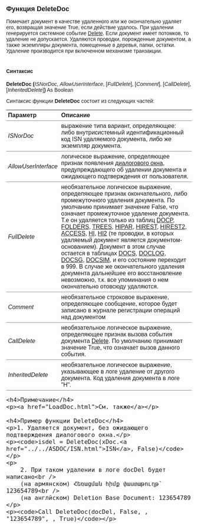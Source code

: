 ﻿<html>
<head>
    <title>DeleteDoc</title>
    <style type="text/css">
        body {font-family: Arial; padding-bottom:20px;}
        code {font-size: medium;}
        h2 {font-size: large;}
        h4 {padding-top: 1.4em;}
        table {border-collapse: collapse;}
        td, th {border-bottom: 1px solid gray; padding:5px;}
        th {font-weight: bold;text-align: left;}
        td.param {width: 25%;font-style: italic;}
    </style>
</head>
<body>
    <h2>Функция DeleteDoc</h2>
    <p>
        Помечает документ в качестве удаленного или же
        окончательно удаляет его, возвращая значение True, если действие удалось. При
        удалении генерируется системное событие <a href="../../../ScriptProcs/Delete.html">Delete</a>.
        Если документ имеет потомков, то удаление не допускается. Удаляются
        проводки, порожденные документом, а также экземпляры документа, помещенные в
        деревья, папки, остатки. Удаление производится при включенном
        механизме транзакции.
    </p>
    <h4>Синтаксис</h4>
    <p>
        <strong>DeleteDoc (</strong><em>ISNorDoc</em>, <em>AllowUserInterface</em>,
        [<em>FullDelete</em>], [<em>Comment</em>],
        [<em>CallDelete</em>], [<em>InheritedDelete</em>]<strong>)</strong> As Boolean
    </p>
    <p>Синтаксис функции <strong>DeleteDoc</strong> состоит из следующих частей:</p>
    <table>
        <thead>
            <tr>
                <th>Параметр</th>
                <th>Описание</th>
            </tr>
        </thead>
        <tbody>
            <tr>
                <td class="param">ISNorDoc</td>
                <td>выражение типа
                    вариант, определяющее: либо внутрисистемный идентификационный код ISN
                    удаляемого документа, либо же экземпляр документа.
                </td>
            </tr>
            <tr>
                <td class="param">AllowUserInterface</td>
                <td>логическое выражение, определяющее признак появления
                    <a href="../InterfaceManagment/AsMsgBox.html">диалогового окна</a>,
                    предупреждающего об удалении документа и ожидающего подтверждения от
                    пользователя.
                </td>
            </tr>
            <tr>
                <td class="param">FullDelete</td>
                <td>необязательное логическое выражение, определяющее признак окончательного, либо
                    промежуточного удаления документа. По умолчанию принимает значение False, что
                    означает промежуточное удаление документа. Т.е он удаляется только из таблиц
                    <a href="../../../Database/DocP.html">DOCP</a>,
                    <a href="../../../Database/Folders.html">FOLDERS</a>,
                    <a href="../../../Database/Trees.html">TREES</a>,
                    <a href="../../../Database/HiPar.html">HIPAR</a>,
                    <a href="../../../Database/Hirest.html">HIREST</a>,
                    <a href="../../../Database/Hirest2.html">HIREST2</a>,
                    <a href="../../../Database/Access.html">ACCESS</a>,
                    <a href="../../../Database/Hi.html">HI</a>,
                    <a href="../../../Database/Hi2.html">HI2</a>
                    (те проводки, в которых удаляемый документ является документом-основанием).
                    Документ в этом случае остается в таблицах
                    <a href="../../../Database/Docs.html">DOCS</a>,
                    <a href="../../../Database/DocLog.html">DOCLOG</a>,
                    <a href="../../../Database/DocsG.html">DOCSG</a>,
                    <a href="../../../Database/Docsim.html">DOCSIM</a>, и его состояние
                    переходит в 999. В случае же окончательного удаления документа дальнейшее
                    его восстановление невозможно, т.к. все упоминания о нем окончательно
                    отовсюду удаляются.
                </td>
            </tr>
            <tr>
                <td class="param">Comment</td>
                <td>необязательное строковое выражение, определяющее сообщение, которое будет записано в журнале
                    регистрации операций над документом
                </td>
            </tr>
            <tr>
                <td class="param">CallDelete</td>
                <td>необязательное логическое выражение, определяющее признак вызова события документа
                    <a href="../../../ScriptProcs/Delete.html">Delete</a>.
                    По умолчанию принимает значение True, что означает вызов данного события.
                </td>
            </tr>
            <tr>
                <td class="param">InheritedDelete</td>
                <td>необязательное логическое выражение, указывающее в логе удаление от другого документа.
                    Код удаления документа в логе&nbsp; "H".
                </td>
            </tr>
        </tbody>
    </table>

    <h4>Примечание</h4>
    <p><a href="LoadDoc.html">См. также</a></p>

    <h4>Пример функции DeleteDoc</h4>
    <p>1. Удаляется документ, без ожидающего подтверждения диалогового окна.</p>
    <p><code>isdel = DeleteDoc(xDoc.<a href="../../ASDOC/ISN.html">ISN</a>, False)</code></p>
    <p>
        2. При таком удалении в логе docDel будет написано<br />
        (на армянском) Հեռացման հիմք փաստաթուղթ` 123654789<br />
        (на англйском) Deletion Base Document: 123654789
    </p>
    <p><code>Call DeleteDoc(docDel, False, , "123654789", , True)</code></p>

</body>
</html>
